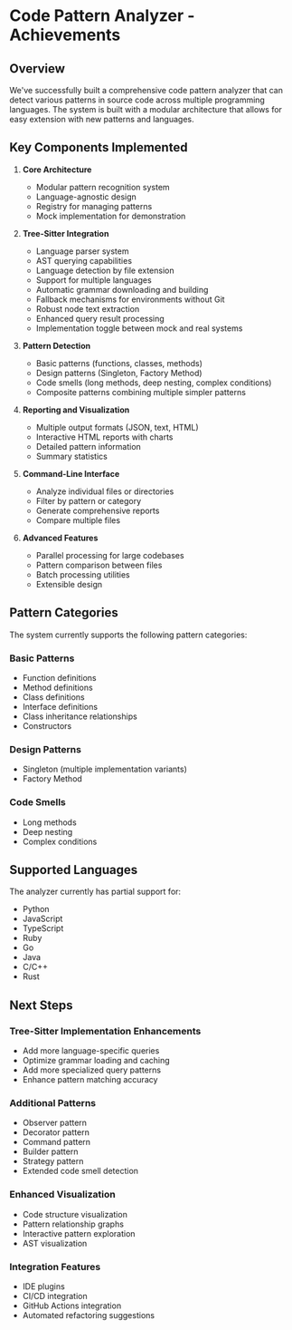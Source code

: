 # Code Pattern Analyzer - Achievements

## Overview

We've successfully built a comprehensive code pattern analyzer that can detect various patterns in source code across multiple programming languages. The system is built with a modular architecture that allows for easy extension with new patterns and languages.

## Key Components Implemented

1. **Core Architecture**
   - Modular pattern recognition system
   - Language-agnostic design
   - Registry for managing patterns
   - Mock implementation for demonstration

2. **Tree-Sitter Integration**
   - Language parser system
   - AST querying capabilities
   - Language detection by file extension
   - Support for multiple languages
   - Automatic grammar downloading and building
   - Fallback mechanisms for environments without Git
   - Robust node text extraction
   - Enhanced query result processing
   - Implementation toggle between mock and real systems

3. **Pattern Detection**
   - Basic patterns (functions, classes, methods)
   - Design patterns (Singleton, Factory Method)
   - Code smells (long methods, deep nesting, complex conditions)
   - Composite patterns combining multiple simpler patterns

4. **Reporting and Visualization**
   - Multiple output formats (JSON, text, HTML)
   - Interactive HTML reports with charts
   - Detailed pattern information
   - Summary statistics

5. **Command-Line Interface**
   - Analyze individual files or directories
   - Filter by pattern or category
   - Generate comprehensive reports
   - Compare multiple files

6. **Advanced Features**
   - Parallel processing for large codebases
   - Pattern comparison between files
   - Batch processing utilities
   - Extensible design

## Pattern Categories

The system currently supports the following pattern categories:

### Basic Patterns
- Function definitions
- Method definitions
- Class definitions
- Interface definitions
- Class inheritance relationships
- Constructors

### Design Patterns
- Singleton (multiple implementation variants)
- Factory Method

### Code Smells
- Long methods
- Deep nesting
- Complex conditions

## Supported Languages

The analyzer currently has partial support for:
- Python
- JavaScript
- TypeScript
- Ruby
- Go
- Java
- C/C++
- Rust

## Next Steps

### Tree-Sitter Implementation Enhancements
- Add more language-specific queries
- Optimize grammar loading and caching
- Add more specialized query patterns
- Enhance pattern matching accuracy

### Additional Patterns
- Observer pattern
- Decorator pattern
- Command pattern
- Builder pattern
- Strategy pattern
- Extended code smell detection

### Enhanced Visualization
- Code structure visualization
- Pattern relationship graphs
- Interactive pattern exploration
- AST visualization

### Integration Features
- IDE plugins
- CI/CD integration
- GitHub Actions integration
- Automated refactoring suggestions